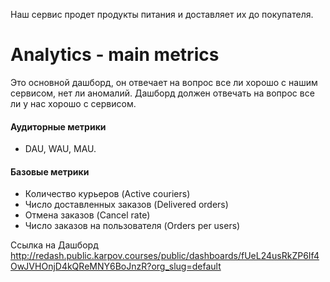 Наш сервис продет продукты питания и доставляет их до покупателя. 

# Analytics - main metrics

Это основной дашборд, он отвечает на вопрос все ли хорошо с нашим сервисом, нет ли аномалий.
Дашборд должен отвечать на вопрос все ли у нас хорошо с сервисом.
#### Аудиторные метрики
- DAU, WAU, MAU.   
#### Базовые метрики
- Количество курьеров (Active couriers)
- Число доставленных заказов (Delivered orders)
- Отмена заказов (Cancel rate)
- Число заказов на пользователя (Orders per users)

Ссылка на Дашборд 
http://redash.public.karpov.courses/public/dashboards/fUeL24usRkZP6If4OwJVHOnjD4kQReMNY6BoJnzR?org_slug=default
